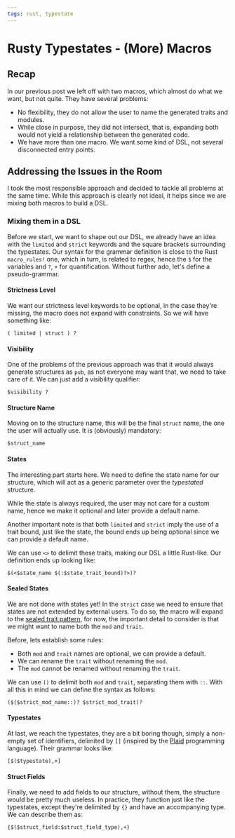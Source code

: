 ```yaml
---
tags: rust, typestate
---
```

# Rusty Typestates - (More) Macros

## Recap

In our previous post we left off with two macros,
which almost do what we want, but not quite.
They have several problems:
- No flexibility, they do not allow the user to name the generated traits and modules.
- While close in purpose, they did not intersect,
    that is, expanding both would not yield a relationship between the generated code.
- We have more than one macro. We want some kind of DSL, not several disconnected entry points.

## Addressing the Issues in the Room

I took the most responsible approach and decided to tackle all problems at the same time.
While this approach is clearly not ideal, it helps since we are mixing both macros to build a DSL.

### Mixing them in a DSL

Before we start, we want to shape out our DSL,
we already have an idea with the `limited` and `strict` keywords and the square brackets surrounding the typestates.
Our syntax for the grammar definition is close to the Rust `macro_rules!` one,
which in turn, is related to regex, hence the `$` for the variables and `?`, `+` for quantification.
Without further ado, let's define a pseudo-grammar.

#### Strictness Level

We want our strictness level keywords to be optional, in the case they're missing,
the macro does not expand with constraints.
So we will have something like:

```
( limited | struct ) ?
```

#### Visibility

One of the problems of the previous approach was that it would always generate structures as `pub`,
as not everyone may want that, we need to take care of it.
We can just add a visibility qualifier:

```
$visibility ?
```

#### Structure Name

Moving on to the structure name,
this will be the final `struct` name,
the one the user will actually use.
It is (obviously) mandatory:

```
$struct_name
```

#### States

The interesting part starts here.
We need to define the state name for our structure,
which will act as a generic parameter over the *typestated* structure.

While the state is always required, the user may not care for a custom name,
hence we make it optional and later provide a default name.

Another important note is that both `limited` and `strict` imply the use of a trait bound,
just like the state, the bound ends up being optional since we can provide a default name.

We can use `<>` to delimit these traits,
making our DSL a little Rust-like.
Our definition ends up looking like:

```
$(<$state_name $(:$state_trait_bound)?>)?
```

#### Sealed States

We are not done with states yet!
In the `strict` case we need to ensure that states are not extended by external users.
To do so, the macro will expand to the [sealed trait pattern](https://rust-lang.github.io/api-guidelines/future-proofing.html#sealed-traits-protect-against-downstream-implementations-c-sealed),
for now, the important detail to consider is that we might want to name both the `mod` and `trait`.

Before, lets establish some rules:
- Both `mod` and `trait` names are optional, we can provide a default.
- We can rename the `trait` without renaming the `mod`.
- The `mod` cannot be renamed without renaming the `trait`.

We can use `()` to delimit both `mod` and `trait`, separating them with `::`.
With all this in mind we can define the syntax as follows:

```
($($strict_mod_name::)? $strict_mod_trait)?
```

#### Typestates

At last, we reach the typestates,
they are a bit boring though, simply a non-empty set of identifiers,
delimited by `[]` (inspired by the [Plaid](https://www.cs.cmu.edu/~aldrich/papers/onward2009-state.pdf) programming language).
Their grammar looks like:

```
[$($typestate),+]
```

#### Struct Fields

Finally, we need to add fields to our structure,
without them, the structure would be pretty much useless.
In practice, they function just like the typestates, except they're delimited by `{}` and have an accompanying type.
We can describe them as:

```
{$($struct_field:$struct_field_type),+}
```